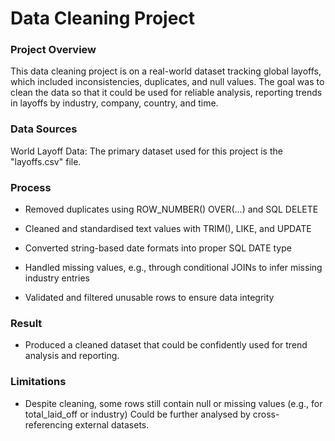 # Data Cleaning Project

### Project Overview

This data cleaning project is on a real-world dataset tracking global layoffs, which included inconsistencies, duplicates, and null values.
The goal was to clean the data so that it could be used for reliable analysis, reporting trends in layoffs by industry, company, country, and time.

### Data Sources

World Layoff Data: The primary dataset used for this project is the "layoffs.csv" file.

### Process

- Removed duplicates using ROW_NUMBER() OVER(...) and SQL DELETE

- Cleaned and standardised text values with TRIM(), LIKE, and UPDATE

- Converted string-based date formats into proper SQL DATE type

- Handled missing values, e.g., through conditional JOINs to infer missing industry entries

- Validated and filtered unusable rows to ensure data integrity

### Result

- Produced a cleaned dataset that could be confidently used for trend analysis and reporting.

### Limitations

- Despite cleaning, some rows still contain null or missing values (e.g., for total_laid_off or industry)
Could be further analysed by cross-referencing external datasets.
